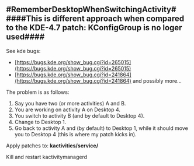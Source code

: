#RememberDesktopWhenSwitchingActivity#
####This is different approach when compared to the KDE-4.7 patch: KConfigGroup is no loger used####
---

See kde bugs:

* [https://bugs.kde.org/show_bug.cgi?id=265015](https://bugs.kde.org/show_bug.cgi?id=265015)
* [https://bugs.kde.org/show_bug.cgi?id=241864](https://bugs.kde.org/show_bug.cgi?id=241864)
 and possibly more...

The problem is as follows:

1.  Say you have two (or more activities) A and B.
2.  You are working on activity A on Desktop 4.
3.  You switch to activity B (and by default to Desktop 4).
4.  Change to Desktop 1.
5.  Go back to activity A and (by default) to Desktop 1, while it should move you to Desktop 4 (this is where my patch kicks in).
  
Apply patches to: **kactivities/service/**

Kill and restart kactivitymanagerd
